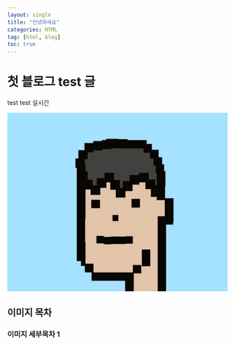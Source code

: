 ```yaml
---
layout: single
title: "안녕하세요"
categories: HTML
tag: [html, blog]
toc: true
---
```


# 첫 블로그 test 글

test test 실시간

![image-20220114143538686](../images/2022-01-14-first/image-20220114143538686.png)



## 이미지 목차

### 이미지 세부목차 1



